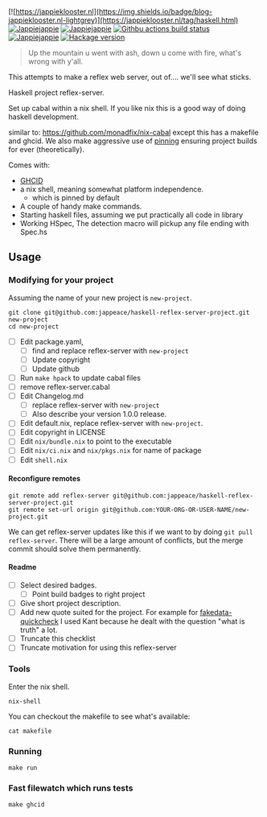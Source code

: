 [![https://jappieklooster.nl](https://img.shields.io/badge/blog-jappieklooster.nl-lightgrey)](https://jappieklooster.nl/tag/haskell.html)
[![Jappiejappie](https://img.shields.io/badge/twitch.tv-jappiejappie-purple?logo=twitch)](https://www.twitch.tv/jappiejappie)
[![Jappiejappie](https://img.shields.io/badge/youtube-jappieklooster-red?logo=youtube)](https://www.youtube.com/channel/UCQxmXSQEYyCeBC6urMWRPVw)
[![Githbu actions build status](https://img.shields.io/github/workflow/status/jappeace/haskell-reflex-server-project/Test)](https://github.com/jappeace/haskell-reflex-server-project/actions)
[![Jappiejappie](https://img.shields.io/badge/discord-jappiejappie-black?logo=discord)](https://discord.gg/Hp4agqy)
[![Hackage version](https://img.shields.io/hackage/v/reflex-server.svg?label=Hackage)](https://hackage.haskell.org/package/reflex-server) 

> Up the mountain u went with ash, down u come with fire, what's wrong with y'all. 

This attempts to make a reflex web server, out of....
we'll see what sticks.

Haskell project reflex-server.

Set up cabal within a nix shell.
If you like nix this is a good way of doing haskell development.

similar to: https://github.com/monadfix/nix-cabal
except this has a makefile and ghcid.
We also make aggressive use of [pinning](https://nixos.wiki/wiki/FAQ/Pinning_Nixpkgs)
ensuring project builds for ever (theoretically).

Comes with:
+ [GHCID](https://jappieklooster.nl/ghcid-for-multi-package-projects.html)
+ a nix shell, meaning somewhat platform independence.
  + which is pinned by default
+ A couple of handy make commands.
+ Starting haskell files, assuming we put practically all code in library
+ Working HSpec, The detection macro will pickup any file ending with Spec.hs

## Usage

### Modifying for your project
Assuming the name of your new project is `new-project`.

```
git clone git@github.com:jappeace/haskell-reflex-server-project.git new-project
cd new-project
```

+ [ ] Edit package.yaml,
    + [ ] find and replace reflex-server with `new-project`
    + [ ] Update copyright
    + [ ] Update github
+ [ ] Run `make hpack` to update cabal files
+ [ ] remove reflex-server.cabal
+ [ ] Edit Changelog.md
  + [ ] replace reflex-server with `new-project`
  + [ ] Also describe your version 1.0.0 release.
+ [ ] Edit default.nix, replace reflex-server with `new-project`.
+ [ ] Edit copyright in LICENSE
+ [ ] Edit `nix/bundle.nix` to point to the executable
+ [ ] Edit `nix/ci.nix` and `nix/pkgs.nix` for name of package
+ [ ] Edit `shell.nix`

#### Reconfigure remotes
```
git remote add reflex-server git@github.com:jappeace/haskell-reflex-server-project.git
git remote set-url origin git@github.com:YOUR-ORG-OR-USER-NAME/new-project.git
```

We can get reflex-server updates like this if we want to by doing `git pull reflex-server`.
There will be a large amount of conflicts, but the merge commit should solve them permanently.

#### Readme

+ [ ] Select desired badges. 
  + [ ] Point build badges to right project
+ [ ] Give short project description.
+ [ ] Add new quote suited for the project.
  For example for [fakedata-quickcheck](https://github.com/fakedata-haskell/fakedata-quickcheck#readme)
  I used Kant because
  he dealt with the question "what is truth" a lot.
+ [ ] Truncate this checklist
+ [ ] Truncate motivation for using  this reflex-server

### Tools
Enter the nix shell.
```
nix-shell
```
You can checkout the makefile to see what's available:
```
cat makefile
```

### Running
```
make run
```

### Fast filewatch which runs tests
```
make ghcid
```
